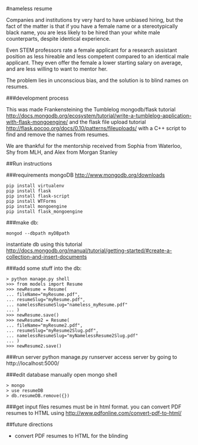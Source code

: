 #nameless resume

Companies and institutions try very hard to have unbiased hiring, but the fact of the matter is that if you have a female name or a stereotypically black name, you are less likely to be hired than your white male counterparts, despite identical experience.

Even STEM professors rate a female applicant for a research assistant position as less hireable and less competent compared to an identical male applicant. They even offer the female a lower starting salary on average, and are less willing to want to mentor her.

The problem lies in unconscious bias, and the solution is to blind names on resumes.

###development process

This was made Frankensteining the Tumblelog mongodb/flask tutorial
http://docs.mongodb.org/ecosystem/tutorial/write-a-tumblelog-application-with-flask-mongoengine/
and the flask file upload tutorial
http://flask.pocoo.org/docs/0.10/patterns/fileuploads/
with a C++ script to find and remove the names from resumes.

We are thankful for the mentorship received from Sophia from Waterloo, Shy from MLH, and Alex from Morgan Stanley

##Run instructions

###requirements
mongoDB
http://www.mongodb.org/downloads
```
pip install virtualenv
pip install flask
pip install flask-script
pip install WTForms
pip install mongoengine
pip install flask_mongoengine
```

###make db:
```
mongod --dbpath myDBpath
```
instantiate db using this tutorial http://docs.mongodb.org/manual/tutorial/getting-started/#create-a-collection-and-insert-documents

###add some stuff into the db:
```
> python manage.py shell
>>> from models import Resume
>>> newResume = Resume(
... fileName="myResume.pdf",
... resumeSlug="myResume.pdf",
... namelessResumeSlug="nameless_myResume.pdf"
... )
>>> newResume.save()
>>> newResume2 = Resume(
... fileName="myResume2.pdf",
... resumeSlug="myResume2Slug.pdf",
... namelessResumeSlug="myNamelessResume2Slug.pdf"
... )
>>> newResume2.save()
```

###run server
python manage.py runserver
access server by going to http://localhost:5000/

###edit database manually
open mongo shell
```
> mongo
> use resumeDB
> db.resumeDB.remove({})
```

###get input files
resumes must be in html format. you can convert PDF resumes to HTML using http://www.pdfonline.com/convert-pdf-to-html/

##future directions
* convert PDF resumes to HTML for the blinding

